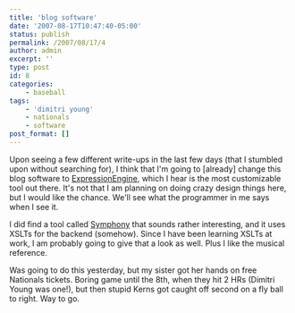 ```yaml
---
title: 'blog software'
date: '2007-08-17T10:47:40-05:00'
status: publish
permalink: /2007/08/17/4
author: admin
excerpt: ''
type: post
id: 8
categories:
    - baseball
tags:
    - 'dimitri young'
    - nationals
    - software
post_format: []
---
```

Upon seeing a few different write-ups in the last few days (that I stumbled upon without searching for), I think that I'm going to \[already\] change this blog software to [ExpressionEngine](http://expressionengine.com/), which I hear is the most customizable tool out there. It's not that I am planning on doing crazy design things here, but I would like the chance. We'll see what the programmer in me says when I see it.

I did find a tool called [Symphony](http://21degrees.com.au/) that sounds rather interesting, and it uses XSLTs for the backend (somehow). Since I have been learning XSLTs at work, I am probably going to give that a look as well. Plus I like the musical reference.

Was going to do this yesterday, but my sister got her hands on free Nationals tickets. Boring game until the 8th, when they hit 2 HRs (Dimitri Young was one!), but then stupid Kerns got caught off second on a fly ball to right. Way to go.